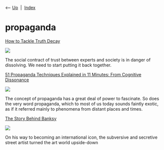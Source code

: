 <div class="nav">

⟵ [Up](index.html)  \|  [Index](index.html)

</div>

# propaganda

<div class="cards">

<div class="card">

<div class="card-title">

[How to Tackle Truth
Decay](https://www.theatlantic.com/ideas/archive/2024/03/truth-decay-experts-hilary-putnam/677590)

</div>

<div class="card-image">

[![](https://cdn.theatlantic.com/thumbor/f4edFnJpeXQxpcUdMC9NTS7-xws=/0x88:4127x2237/1200x625/media/img/mt/2024/02/the_atlantic_truth_decay_02_copy-1/original.jpg)](https://www.theatlantic.com/ideas/archive/2024/03/truth-decay-experts-hilary-putnam/677590)

</div>

The social contract of trust between experts and society is in danger of
dissolving. We need to start putting it back together.

</div>

<div class="card">

<div class="card-title">

[51 Propaganda Techniques Explained in 11 Minutes: From Cognitive
Dissonance](https://www.openculture.com/2024/01/51-propaganda-techniques-explained-in-11-minutes-from-cognitive-dissonance-to-appeal-to-fear.html)

</div>

<div class="card-image">

[![](https://cdn8.openculture.com/2024/01/09213728/propaganda-1024x576.jpeg)](https://www.openculture.com/2024/01/51-propaganda-techniques-explained-in-11-minutes-from-cognitive-dissonance-to-appeal-to-fear.html)

</div>

The concept of propaganda has a great deal of power to fascinate. So
does the very word propaganda, which to most of us today sounds faintly
exotic, as if it referred mainly to phenomena from distant places and
times.

</div>

<div class="card">

<div class="card-title">

[The Story Behind
Banksy](https://www.smithsonianmag.com/arts-culture/the-story-behind-banksy-4310304?fbclid=IwAR0MM2DfcpjrNhW3ihRCXPtII47wU4qGsygrbubhCQCrlBuas1srRHgaGbA)

</div>

<div class="card-image">

[![](https://th-thumbnailer.cdn-si-edu.com/ddc_x_PoZCauZimfctQFKgbJyAA=/fit-in/1600x0/https://tf-cmsv2-smithsonianmag-media.s3.amazonaws.com/filer/The-Story-Behind-Banksy-2.jpg)](https://www.smithsonianmag.com/arts-culture/the-story-behind-banksy-4310304?fbclid=IwAR0MM2DfcpjrNhW3ihRCXPtII47wU4qGsygrbubhCQCrlBuas1srRHgaGbA)

</div>

On his way to becoming an international icon, the subversive and
secretive street artist turned the art world upside-down

</div>

</div>
